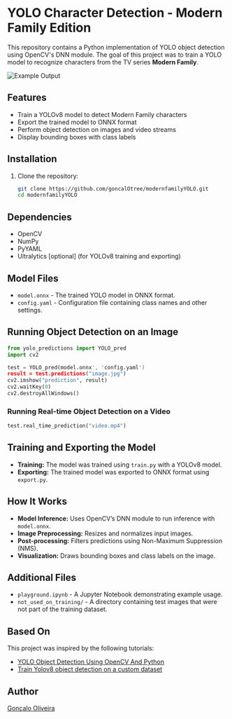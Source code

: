 # YOLO Character Detection - Modern Family Edition

This repository contains a Python implementation of YOLO object detection using OpenCV's DNN module. The goal of this project was to train a YOLO model to recognize characters from the TV series **Modern Family**.

![Example Output](example.gif)

## Features
- Train a YOLOv8 model to detect Modern Family characters
- Export the trained model to ONNX format
- Perform object detection on images and video streams
- Display bounding boxes with class labels

## Installation

1. Clone the repository:
   ```sh
   git clone https://github.com/goncalOtree/modernfamilyYOLO.git
   cd modernfamilyYOLO
   ```

## Dependencies
- OpenCV
- NumPy
- PyYAML
- Ultralytics [optional] (for YOLOv8 training and exporting)

## Model Files
- `model.onnx` - The trained YOLO model in ONNX format.
- `config.yaml` - Configuration file containing class names and other settings.

## Running Object Detection on an Image
```python
from yolo_predictions import YOLO_pred
import cv2

test = YOLO_pred(model.onnx', 'config.yaml')
result = test.predictions("image.jpg")
cv2.imshow("prediction", result)
cv2.waitKey(0)
cv2.destroyAllWindows()
```

### Running Real-time Object Detection on a Video
```python
test.real_time_prediction("video.mp4")
```

## Training and Exporting the Model
- **Training:** The model was trained using `train.py` with a YOLOv8 model.
- **Exporting:** The trained model was exported to ONNX format using `export.py`.

## How It Works
- **Model Inference:** Uses OpenCV’s DNN module to run inference with `model.onnx`.
- **Image Preprocessing:** Resizes and normalizes input images.
- **Post-processing:** Filters predictions using Non-Maximum Suppression (NMS).
- **Visualization:** Draws bounding boxes and class labels on the image.

## Additional Files
- `playground.ipynb` - A Jupyter Notebook demonstrating example usage.
- `not_used_on_training/` - A directory containing test images that were not part of the training dataset.

## Based On
This project was inspired by the following tutorials:
- [YOLO Object Detection Using OpenCV And Python](https://www.youtube.com/watch?v=mRhQmRm_egc)
- [Train Yolov8 object detection on a custom dataset](https://www.youtube.com/watch?v=m9fH9OWn8YM)

## Author
[Gonçalo Oliveira](https://github.com/goncalOtree)














